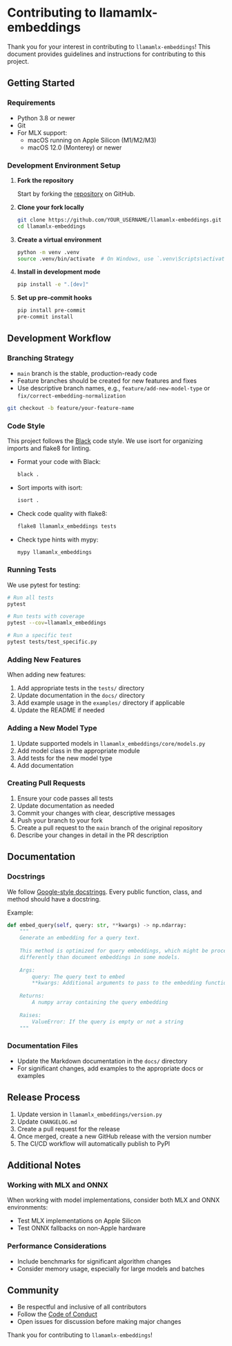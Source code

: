 # Contributing to llamamlx-embeddings

Thank you for your interest in contributing to `llamamlx-embeddings`! This document provides guidelines and instructions for contributing to this project.

## Getting Started

### Requirements

- Python 3.8 or newer
- Git
- For MLX support:
  - macOS running on Apple Silicon (M1/M2/M3)
  - macOS 12.0 (Monterey) or newer

### Development Environment Setup

1. **Fork the repository**

   Start by forking the [repository](https://github.com/yourusername/llamamlx-embeddings) on GitHub.

2. **Clone your fork locally**

   ```bash
   git clone https://github.com/YOUR_USERNAME/llamamlx-embeddings.git
   cd llamamlx-embeddings
   ```

3. **Create a virtual environment**

   ```bash
   python -m venv .venv
   source .venv/bin/activate  # On Windows, use `.venv\Scripts\activate`
   ```

4. **Install in development mode**

   ```bash
   pip install -e ".[dev]"
   ```

5. **Set up pre-commit hooks**

   ```bash
   pip install pre-commit
   pre-commit install
   ```

## Development Workflow

### Branching Strategy

- `main` branch is the stable, production-ready code
- Feature branches should be created for new features and fixes
- Use descriptive branch names, e.g., `feature/add-new-model-type` or `fix/correct-embedding-normalization`

```bash
git checkout -b feature/your-feature-name
```

### Code Style

This project follows the [Black](https://black.readthedocs.io/) code style. We use isort for organizing imports and flake8 for linting.

- Format your code with Black:

  ```bash
  black .
  ```

- Sort imports with isort:

  ```bash
  isort .
  ```

- Check code quality with flake8:

  ```bash
  flake8 llamamlx_embeddings tests
  ```

- Check type hints with mypy:

  ```bash
  mypy llamamlx_embeddings
  ```

### Running Tests

We use pytest for testing:

```bash
# Run all tests
pytest

# Run tests with coverage
pytest --cov=llamamlx_embeddings

# Run a specific test
pytest tests/test_specific.py
```

### Adding New Features

When adding new features:

1. Add appropriate tests in the `tests/` directory
2. Update documentation in the `docs/` directory
3. Add example usage in the `examples/` directory if applicable
4. Update the README if needed

### Adding a New Model Type

1. Update supported models in `llamamlx_embeddings/core/models.py`
2. Add model class in the appropriate module
3. Add tests for the new model type
4. Add documentation

### Creating Pull Requests

1. Ensure your code passes all tests
2. Update documentation as needed
3. Commit your changes with clear, descriptive messages
4. Push your branch to your fork
5. Create a pull request to the `main` branch of the original repository
6. Describe your changes in detail in the PR description

## Documentation

### Docstrings

We follow [Google-style docstrings](https://google.github.io/styleguide/pyguide.html#38-comments-and-docstrings). Every public function, class, and method should have a docstring.

Example:

```python
def embed_query(self, query: str, **kwargs) -> np.ndarray:
    """
    Generate an embedding for a query text.
    
    This method is optimized for query embeddings, which might be processed
    differently than document embeddings in some models.
    
    Args:
        query: The query text to embed
        **kwargs: Additional arguments to pass to the embedding function
        
    Returns:
        A numpy array containing the query embedding
        
    Raises:
        ValueError: If the query is empty or not a string
    """
```

### Documentation Files

- Update the Markdown documentation in the `docs/` directory
- For significant changes, add examples to the appropriate docs or examples

## Release Process

1. Update version in `llamamlx_embeddings/version.py`
2. Update `CHANGELOG.md`
3. Create a pull request for the release
4. Once merged, create a new GitHub release with the version number
5. The CI/CD workflow will automatically publish to PyPI

## Additional Notes

### Working with MLX and ONNX

When working with model implementations, consider both MLX and ONNX environments:

- Test MLX implementations on Apple Silicon
- Test ONNX fallbacks on non-Apple hardware

### Performance Considerations

- Include benchmarks for significant algorithm changes
- Consider memory usage, especially for large models and batches

## Community

- Be respectful and inclusive of all contributors
- Follow the [Code of Conduct](CODE_OF_CONDUCT.md)
- Open issues for discussion before making major changes

Thank you for contributing to `llamamlx-embeddings`! 